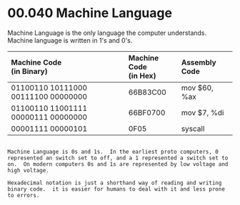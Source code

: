 # 00.040 Machine Language

Machine Language is the only language the computer understands. Machine language is written in 1's and 0's.

Machine Code<br>(in Binary)|Machine Code<br>(in Hex)|Assembly Code
:---|:---|:---
01100110 10111000 00111100 00000000|66B83C00| 	  mov $60, %ax
01100110 11001111 00000111 00000000|66BF0700| 	  mov $7, %di
00001111 00000101|0F05    |	  syscall
                 	
```

Machine Language is 0s and 1s.  In the earliest proto computers, 0 represented an switch set to off, and a 1 represented a switch set to on.  On modern computers 0s and 1s are represented by low voltage and high voltage.

Hexadecimal notation is just a shorthand way of reading and writing binary code.  it is easier for humans to deal with it and less prone to errors.

